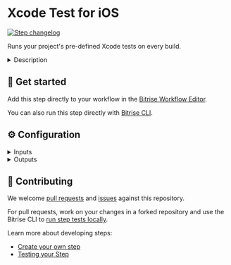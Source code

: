 # Xcode Test for iOS

[![Step changelog](https://shields.io/github/v/release/bitrise-steplib/steps-xcode-test?include_prereleases&label=changelog&color=blueviolet)](https://github.com/bitrise-steplib/steps-xcode-test/releases)

Runs your project's pre-defined Xcode tests on every build.

<details>
<summary>Description</summary>

This Steps runs all those Xcode tests that are included in your project.
The Step will work out of the box if your project has test targets and your Workflow has the **Deploy to Bitrise.io** Step which exports the test results and (code coverage files if needed) to the Test Reports page.
This Step does not need any code signing files since the Step deploys only the test results to [bitrise.io](https://www.bitrise.io).

### Configuring the Step
If you click into the Step, there are some required input fields whose input must be set in accordance with the Xcode configuration of the project.
The **Scheme** input field must be marked as Shared in Xcode.

### Troubleshooting
If the **Deploy to Bitrise.io** Step is missing from your Workflow, then the **Xcode Test for iOS** Step will not be able to export the test results on the Test Reports page and you won't be able to view them either.
The xcpretty output tool does not support parallel tests.
If parallel tests are enabled in your project, go to the Step's Debug section and set the **Log formatter** input's value to xcodebuild.
If the Xcode test fails with the error `Unable to find a destination matching the provided destination specifier`, then check our [system reports](https://github.com/bitrise-io/bitrise.io/tree/master/system_reports) to see if the requested simulator is on the stack or not.
If it is not, then pick a simulator that is on the stack.

### Useful links
- [About Test Reports](https://devcenter.bitrise.io/testing/test-reports/)
- [Running Xcode Tests for iOS](https://devcenter.bitrise.io/testing/running-xcode-tests/)

### Related Steps
- [Deploy to Bitrise.io](https://www.bitrise.io/integrations/steps/deploy-to-bitrise-io)
- [iOS Device Testing](https://www.bitrise.io/integrations/steps/virtual-device-testing-for-ios)
</details>

## 🧩 Get started

Add this step directly to your workflow in the [Bitrise Workflow Editor](https://devcenter.bitrise.io/steps-and-workflows/steps-and-workflows-index/).

You can also run this step directly with [Bitrise CLI](https://github.com/bitrise-io/bitrise).

## ⚙️ Configuration

<details>
<summary>Inputs</summary>

| Key | Description | Flags | Default |
| --- | --- | --- | --- |
| `project_path` | Xcode Project (`.xcodeproj`) or Workspace (`.xcworkspace`) path. The input value sets xcodebuild's `-project` or `-workspace` option.  If this is a Swift package, this should be the path to the `Package.swift` file. | required | `$BITRISE_PROJECT_PATH` |
| `scheme` | Xcode Scheme name.  The input value sets xcodebuild's `-scheme` option. | required | `$BITRISE_SCHEME` |
| `destination` | Destination specifier describes the device to use as a destination.  The input value sets xcodebuild's `-destination` option. | required | `platform=iOS Simulator,name=iPhone 8 Plus,OS=latest` |
| `test_plan` | Run tests in a specific Test Plan associated with the Scheme.  Leave this input empty to run the default Test Plan or Test Targets associated with the Scheme.  The input value sets xcodebuild's `-testPlan` option. |  |  |
| `test_repetition_mode` | Determines how the tests will repeat.  Available options: - `none`: Tests will never repeat. - `until_failure`: Tests will repeat until failure or up to maximum repetitions. - `retry_on_failure`: Only failed tests will repeat up to maximum repetitions. - `up_until_maximum_repetitions`: Tests will repeat up until maximum repetitions.  The input value together with Maximum Test Repetitions (`maximum_test_repetitions`) input sets xcodebuild's `-run-tests-until-failure` / `-retry-tests-on-failure` or `-test-iterations` option. |  | `none` |
| `maximum_test_repetitions` | The maximum number of times a test repeats based on the Test Repetition Mode (`test_repetition_mode`).  Should be more than 1 if the Test Repetition Mode is other than `none`.  The input value sets xcodebuild's `-test-iterations` option. | required | `3` |
| `relaunch_tests_for_each_repetition` | If this input is set, tests will launch in a new process for each repetition.  By default, tests launch in the same process for each repetition.  The input value sets xcodebuild's `-test-repetition-relaunch-enabled` option. |  | `no` |
| `should_retry_test_on_fail` | If this input is set, the Step will rerun the tests in the case of failed tests.  Note that all the tests will be rerun, not just the ones that failed.  This input is not available if you are using Xcode 13+. In that case, we recommend using the `retry_on_failure` Test Repetition Mode (`test_repetition_mode`). | required | `no` |
| `xcconfig_content` | Build settings to override the project's build settings.  Build settings must be separated by newline character (`\n`).  Example:  ``` COMPILER_INDEX_STORE_ENABLE = NO ONLY_ACTIVE_ARCH[config=Debug][sdk=*][arch=*] = YES ```  The input value sets xcodebuild's `-xcconfig` option. |  | `COMPILER_INDEX_STORE_ENABLE = NO` |
| `perform_clean_action` | If this input is set, `clean` xcodebuild action will be performed besides the `test` action. | required | `no` |
| `xcodebuild_options` | Additional options to be added to the executed xcodebuild command. |  |  |
| `log_formatter` | Defines how xcodebuild command's log is formatted.  Available options: - `xcpretty`: The xcodebuild command's output will be prettified by xcpretty. - `xcodebuild`: Only the last 20 lines of raw xcodebuild output will be visible in the build log.  The raw xcodebuild log will be exported in both cases. | required | `xcpretty` |
| `xcpretty_options` | Additional options to be added to the executed xcpretty command. |  | `--color --report html --output "${BITRISE_DEPLOY_DIR}/xcode-test-results-${BITRISE_SCHEME}.html"` |
| `cache_level` | Defines what cache content should be automatically collected.  Available options: - `none`: Disable collecting cache content. - `swift_packages`: Collect Swift PM packages added to the Xcode project. |  | `swift_packages` |
| `verbose_log` | If this input is set, the Step will print additional logs for debugging. |  | `no` |
| `collect_simulator_diagnostics` | If this input is set, the simulator verbose logging will be enabled and the simulator diagnostics log will be exported. |  | `never` |
| `headless_mode` | In headless mode the simulator is not launched in the foreground.  If this input is set, the simulator will not be visible but tests (even the screenshots) will run just like if you run a simulator in foreground. |  | `yes` |
</details>

<details>
<summary>Outputs</summary>

| Environment Variable | Description |
| --- | --- |
| `BITRISE_XCODE_TEST_RESULT` | Result of the tests. 'succeeded' or 'failed'. |
| `BITRISE_XCRESULT_PATH` | The path of the generated `.xcresult`. |
| `BITRISE_XCRESULT_ZIP_PATH` | The path of the zipped `.xcresult`. |
| `BITRISE_XCODE_TEST_ATTACHMENTS_PATH` | This is the path of the test attachments zip. |
| `BITRISE_XCODEBUILD_BUILD_LOG_PATH` | If `single_build` is set to false, the step runs `xcodebuild build` before the test, and exports the raw xcodebuild log. |
| `BITRISE_XCODEBUILD_TEST_LOG_PATH` | The step exports the `xcodebuild test` command output log. |
</details>

## 🙋 Contributing

We welcome [pull requests](https://github.com/bitrise-steplib/steps-xcode-test/pulls) and [issues](https://github.com/bitrise-steplib/steps-xcode-test/issues) against this repository.

For pull requests, work on your changes in a forked repository and use the Bitrise CLI to [run step tests locally](https://devcenter.bitrise.io/bitrise-cli/run-your-first-build/).

Learn more about developing steps:

- [Create your own step](https://devcenter.bitrise.io/contributors/create-your-own-step/)
- [Testing your Step](https://devcenter.bitrise.io/contributors/testing-and-versioning-your-steps/)
